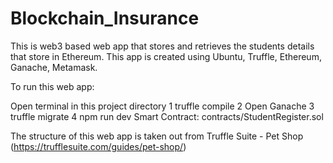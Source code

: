 # Blockchain_Insurance
This is web3 based web app that stores and retrieves the students details that store in Ethereum. This app is created using Ubuntu, Truffle, Ethereum, Ganache, Metamask.

To run this web app:

Open terminal in this project directory 
  1 truffle compile
  2 Open Ganache
  3 truffle migrate
  4 npm run dev
Smart Contract: contracts/StudentRegister.sol

The structure of this web app is taken out from Truffle Suite - Pet Shop (https://trufflesuite.com/guides/pet-shop/)
